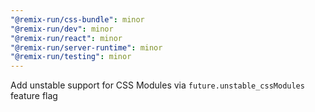```yaml
---
"@remix-run/css-bundle": minor
"@remix-run/dev": minor
"@remix-run/react": minor
"@remix-run/server-runtime": minor
"@remix-run/testing": minor
---
```


Add unstable support for CSS Modules via `future.unstable_cssModules` feature flag
